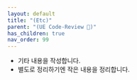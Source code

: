 ```yaml
---
layout: default
title: "(Etc)"
parent: "(UE Code-Review 🐳)"
has_children: true
nav_order: 99
---
```


* 기타 내용을 작성합니다.
* 별도로 정리하기엔 작은 내용을 정리합니다.
